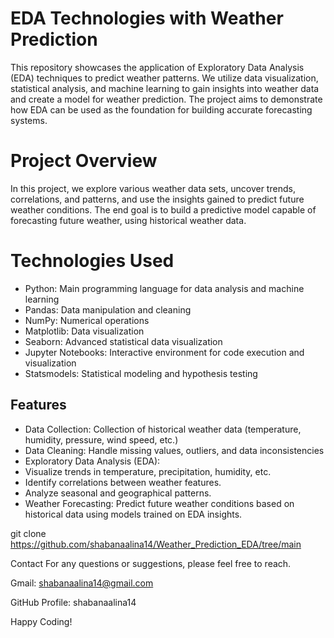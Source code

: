 # EDA Technologies with Weather Prediction

This repository showcases the application of Exploratory Data Analysis (EDA) techniques to predict weather patterns. We utilize data visualization, statistical analysis, and machine learning to gain insights into weather data and create a model for weather prediction. The project aims to demonstrate how EDA can be used as the foundation for building accurate forecasting systems.

# Project Overview
In this project, we explore various weather data sets, uncover trends, correlations, and patterns, and use the insights gained to predict future weather conditions. The end goal is to build a predictive model capable of forecasting future weather, using historical weather data.

# Technologies Used
- Python: Main programming language for data analysis and machine learning
- Pandas: Data manipulation and cleaning
- NumPy: Numerical operations
- Matplotlib: Data visualization
- Seaborn: Advanced statistical data visualization
- Jupyter Notebooks: Interactive environment for code execution and visualization
- Statsmodels: Statistical modeling and hypothesis testing
  
## Features
- Data Collection: Collection of historical weather data (temperature, humidity, pressure, wind speed, etc.)
- Data Cleaning: Handle missing values, outliers, and data inconsistencies
- Exploratory Data Analysis (EDA):
- Visualize trends in temperature, precipitation, humidity, etc.
- Identify correlations between weather features.
- Analyze seasonal and geographical patterns.
- Weather Forecasting: Predict future weather conditions based on historical data using models trained on EDA insights.

git clone  https://github.com/shabanaalina14/Weather_Prediction_EDA/tree/main

Contact For any questions or suggestions, please feel free to reach.

Gmail: shabanaalina14@gmail.com

GitHub Profile: shabanaalina14

Happy Coding!
